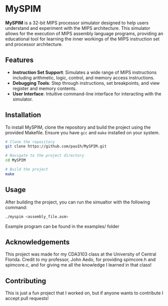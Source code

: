 # MySPIM

**MySPIM** is a 32-bit MIPS processor simulator designed to help users understand and experiment with the MIPS architecture. This simulator allows for the execution of MIPS assembly language programs, providing an educational tool for learning the inner workings of the MIPS instruction set and processor architecture. 

## Features

- **Instruction Set Support**: Simulates a wide range of MIPS instructions including arithmetic, logic, control, and memory access instructions.
- **Debugging Tools**: Step through instructions, set breakpoints, and view register and memory contents.
- **User Interface**: Intuitive command-line interface for interacting with the simulator.

## Installation

To install MySPIM, clone the repository and build the project using the provided Makefile. Ensure you have `gcc` and `make` installed on your system.

```bash
# Clone the repository
git clone https://github.com/pau1h/MySPIM.git

# Navigate to the project directory
cd MySPIM

# Build the project
make
```

## Usage

After building the project, you can run the simualtor with the following command:

```bash
./myspim <assembly_file.asm>
```

Example program can be found in the examples/ folder

## Acknowledgements
This project was made for my CDA3103 class at the University of Central Florida. Credit to my professor, John Aedo, for providing spimcore.h and spimcore.c, and for giving me all the knowledge I learned in that class!

## Contributing
This is just a fun project that I worked on, but if anyone wants to contribute I accept pull requests!
